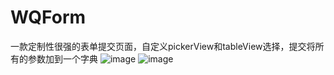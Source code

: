 # WQForm
一款定制性很强的表单提交页面，自定义pickerView和tableView选择，提交将所有的参数加到一个字典
![image](https://github.com/hapiii/WQForm/edit/WQForm/master/image/img1)
![image](https://github.com/hapiii/WQForm/edit/WQForm/master/image/img2.png)


